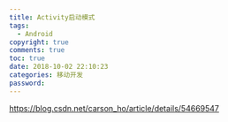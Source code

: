 ```yaml
---
title: Activity启动模式
tags: 
  - Android  
copyright: true
comments: true
toc: true
date: 2018-10-02 22:10:23
categories: 移动开发
password:
---
```

 https://blog.csdn.net/carson_ho/article/details/54669547


